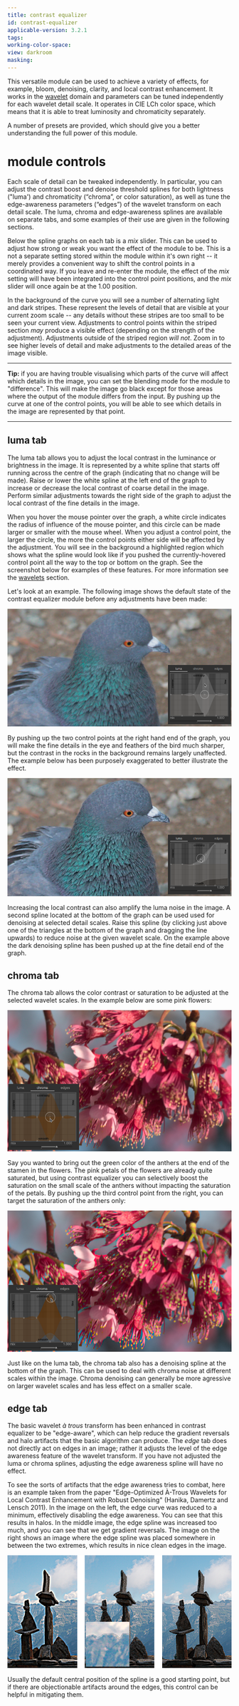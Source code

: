 ```yaml
---
title: contrast equalizer
id: contrast-equalizer
applicable-version: 3.2.1
tags: 
working-color-space:  
view: darkroom
masking: 
---
```


This versatile module can be used to achieve a variety of effects, for example, bloom, denoising, clarity, and local contrast enhancement. It works in the [wavelet](../../darkroom/interacting-with-modules/wavelets.md) domain and parameters can be tuned independently for each wavelet detail scale. It operates in CIE LCh color space, which means that it is able to treat luminosity and chromaticity separately.

A number of presets are provided, which should give you a better understanding the full power of this module.

# module controls

Each scale of detail can be tweaked independently. In particular, you can adjust the contrast boost and denoise threshold splines for both lightness ("luma') and chromaticity (“chroma”, or color saturation), as well as tune the edge-awareness parameters (“edges”) of the wavelet transform on each detail scale. The luma, chroma and edge-awareness splines are available on separate tabs, and some examples of their use are given in the following sections.

Below the spline graphs on each tab is a _mix_ slider. This can be used to adjust how strong or weak you want the effect of the module to be. This is a not a separate setting stored within the module within it's own right -- it merely provides a convenient way to shift the control points in a coordinated way. If you leave and re-enter the module, the effect of the _mix_ setting will have been integrated into the control point positions, and the _mix_ slider will once again be at the 1.00 position.

In the background of the curve you will see a number of alternating light and dark stripes. These represent the levels of detail that are visible at your current zoom scale -- any details without these stripes are too small to be seen your current view. Adjustments to control points within the striped section _may_ produce a visible effect (depending on the strength of the adjustment). Adjustments outside of the striped region _will not_. Zoom in to see higher levels of detail and make adjustments to the detailed areas of the image visible.

---

**Tip:** if you are having trouble visualising which parts of the curve will affect which details in the image, you can set the blending mode for the module to "difference". This will make the image go black except for those areas where the output of the module differs from the input. By pushing up the curve at one of the control points, you will be able to see which details in the image are represented by that point.

---

## luma tab

The luma tab allows you to adjust the local contrast in the luminance or brightness in the image. It is represented by a white spline that starts off running across the centre of the graph (indicating that no change will be made). Raise or lower the white spline at the left end of the graph to increase or decrease the local contrast of coarse detail in the image. Perform similar adjustments towards the right side of the graph to adjust the local contrast of the fine details in the image. 

When you hover the mouse pointer over the graph, a white circle indicates the radius of influence of the mouse pointer, and this circle can be made larger or smaller with the mouse wheel. When you adjust a control point, the larger the circle, the more the control points either side will be affected by the adjustment. You will see in the background a highlighted region which shows what the spline would look like if you pushed the currently-hovered control point all the way to the top or bottom on the graph. See the screenshot below for examples of these features. For more information see the [wavelets](../../darkroom/interacting-with-modules/wavelets.md) section.

Let's look at an example. The following image shows the default state of the contrast equalizer module before any adjustments have been made:

![contrast-equalizer-luma-orig](./contrast-equalizer/contrast-equalizer-luma-orig.png#w66)

By pushing up the two control points at the right hand end of the graph, you will make the fine details in the eye and feathers of the bird much sharper, but the contrast in the rocks in the background remains largely unaffected. The example below has been purposely exaggerated to better illustrate the effect.

![contrast-equalizer-luma-high](./contrast-equalizer/contrast-equalizer-luma-high.png#w66)

Increasing the local contrast can also amplify the luma noise in the image. A second spline located at the bottom of the graph can be used used for denoising at selected detail scales. Raise this spline (by clicking just above one of the triangles at the bottom of the graph and dragging the line upwards) to reduce noise at the given wavelet scale. On the example above the dark denoising spline has been pushed up at the fine detail end of the graph.

## chroma tab

The chroma tab allows the color contrast or saturation to be adjusted at the selected wavelet scales. In the example below are some pink flowers:

![contrast-equalizer-chroma-orig](./contrast-equalizer/contrast-equalizer-chroma-orig.png#w66)

Say you wanted to bring out the green color of the anthers at the end of the stamen in the flowers. The pink petals of the flowers are already quite saturated, but using contrast equalizer you can selectively boost the saturation on the small scale of the anthers without impacting the saturation of the petals. By pushing up the third control point from the right, you can target the saturation of the anthers only:

![contrast-equalizer-chroma-high](./contrast-equalizer/contrast-equalizer-chroma-high.png#w66)

Just like on the luma tab, the chroma tab also has a denoising spline at the bottom of the graph. This can be used to deal with chroma noise at different scales within the image. Chroma denoising can generally be more agressive on larger wavelet scales and has less effect on a smaller scale.

## edge tab

The basic wavelet _à trous_ transform has been enhanced in contrast equalizer to be "edge-aware", which can help reduce the gradient reversals and halo artifacts that the basic algorithm can produce. The _edge_ tab does not directly act on edges in an image; rather it adjusts the level of the edge awareness feature of the wavelet transform. If you have not adjusted the luma or chroma splines, adjusting the edge awareness spline will have no effect.

To see the sorts of artifacts that the edge awareness tries to combat, here is an example taken from the paper "Edge-Optimized À-Trous Wavelets for Local Contrast Enhancement with Robust Denoising" (Hanika, Damertz and Lensch 2011). In the image on the left, the edge curve was reduced to a minimum, effectively disabling the edge awareness. You can see that this results in halos. In the middle image, the edge spline was increased too much, and you can see that we get gradient reversals. The image on the right shows an image where the edge spline was placed somewhere in between the two extremes, which results in nice clean edges in the image.

![contrast-equalizer-edge](./contrast-equalizer/contrast-equalizer-edge.png#w75)

Usually the default central position of the spline is a good starting point, but if there are objectionable artifacts around the edges, this control can be helpful in mitigating them.


